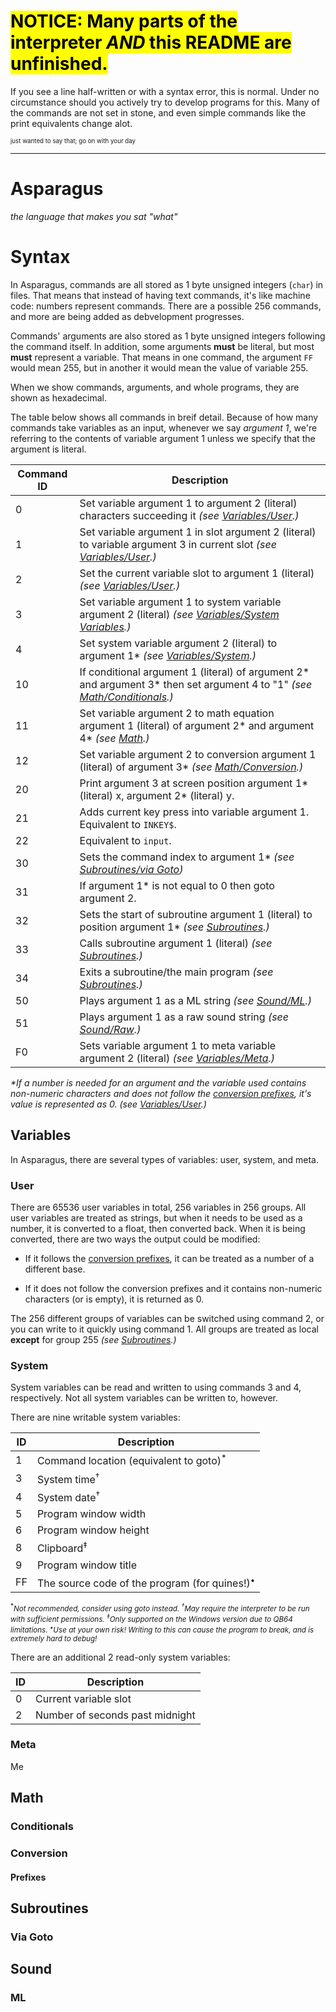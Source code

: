 # <mark>NOTICE: Many parts of the interpreter ***AND*** this README are unfinished.</mark>
If you see a line half-written or with a syntax error, this is normal. Under no circumstance should you actively try to develop programs for this. Many of the commands are not set in stone, and even simple commands like the print equivalents change alot.

<sup><small>just wanted to say that; go on with your day</small></sup>

---
# Asparagus

*the language that makes you sat "what"*

# Syntax

In Asparagus, commands are all stored as 1 byte unsigned integers (`char`) in files. That means that instead of having text commands, it's like machine code: numbers represent commands. There are a possible 256 commands, and more are being added as debvelopment progresses.

Commands' arguments are also stored as 1 byte unsigned integers following the command itself. In addition, some arguments **must** be literal, but most **must** represent a variable. That means in one command, the argument `FF` would mean 255, but in another it would mean the value of variable 255.

When we show commands, arguments, and whole programs, they are shown as hexadecimal.

The table below shows all commands in breif detail. Because of how many commands take variables as an input, whenever we say *argument 1*, we're referring to the contents of variable argument 1 unless we specify that the argument is literal.

| Command ID | Description |
| --- | --- |
| 0   | Set variable argument 1 to argument 2 (literal) characters succeeding it *(see [Variables/User](#User).)* |
| 1   | Set variable argument 1 in slot argument 2 (literal) to variable argument 3 in current slot *(see [Variables/User](#User).)* |
| 2   | Set the current variable slot to argument 1 (literal) *(see [Variables/User](#User).)* |
| 3   | Set variable argument 1 to system variable argument 2 (literal) *(see [Variables/System Variables](#System).)* |
| 4   | Set system variable argument 2 (literal) to argument 1\* *(see [Variables/System](#System).)* |
| 10  | If conditional argument 1 (literal) of argument 2\* and argument 3\* then set argument 4 to "1" *(see [Math/Conditionals](#Conditionals).)* |
| 11  | Set variable argument 2 to math equation argument 1 (literal) of argument 2\* and argument 4\* *(see [Math](#Math).)* |
| 12  | Set variable argument 2 to conversion argument 1 (literal) of argument 3\* *(see [Math/Conversion](#Conversion).)* |
| 20  | Print argument 3 at screen position argument 1\* (literal) x, argument 2\* (literal) y. |
| 21  | Adds current key press into variable argument 1. Equivalent to `INKEY$`. |
| 22  | Equivalent to `input`. |
| 30  | Sets the command index to argument 1\* *(see [Subroutines/via Goto](#via-Goto))* |
| 31  | If argument 1\* is not equal to 0 then goto argument 2. |
| 32  | Sets the start of subroutine argument 1 (literal) to position argument 1\* *(see [Subroutines](#Subroutines).)* |
| 33  | Calls subroutine argument 1 (literal) *(see [Subroutines](#Subroutines).)* |
| 34  | Exits a subroutine/the main program *(see [Subroutines](#Subroutines).)* |
| 50  | Plays argument 1 as a ML string *(see [Sound/ML](#ML).)* |
| 51  | Plays argument 1 as a raw sound string *(see [Sound/Raw](#Raw).)* |
| F0  | Sets variable argument 1 to meta variable argument 2 (literal) *(see [Variables/Meta](#Meta).)* |

*\*If a number is needed for an argument and the variable used contains non-numeric characters and does not follow the [conversion prefixes](#Prefixes), it's value is represented as 0. (see [Variables/User](#User).)*

## Variables

In Asparagus, there are several types of variables: user, system, and meta.

### User

There are 65536 user variables in total, 256 variables in 256 groups. All user variables are treated as strings, but when it needs to be used as a number, it is converted to a float, then converted back. When it is being converted, there are two ways the output could be modified:

- If it follows the [conversion prefixes](#Prefixes), it can be treated as a number of a different base.
  
- If it does not follow the conversion prefixes and it contains non-numeric characters (or is empty), it is returned as 0.
  

The 256 different groups of variables can be switched using command 2, or you can write to it quickly using command 1. All groups are treated as local **except** for group 255 *(see [Subroutines](#Subroutines).)*

### System

System variables can be read and written to using commands 3 and 4, respectively. Not all system variables can be written to, however.

There are nine writable system variables:

| ID  | Description |
| --- | --- |
| 1   | Command location (equivalent to goto)<sup>\*</sup> |
| 3   | System time<sup>†</sup> |
| 4   | System date<sup>†</sup> |
| 5   | Program window width |
| 6   | Program window height |
| 8   | Clipboard<sup>‡</sup> |
| 9   | Program window title |
| FF  | The source code of the program (for quines!)<sup>•</sup> |

<small><sup>\*</sup>*Not recommended, consider using goto instead.*
*<sup>†</sup>May require the interpreter to be run with sufficient permissions.*
*<sup>‡</sup>Only supported on the Windows version due to QB64 limitations.*
*<sup>•</sup>Use at your own risk! Writing to this can cause the program to break, and is extremely hard to debug!*</small>

There are an additional 2 read-only system variables:

| ID  | Description |
| --- | --- |
| 0   | Current variable slot |
| 2   | Number of seconds past midnight |

### Meta

Me

## Math

### Conditionals

### Conversion

#### Prefixes

## Subroutines

### Via Goto

## Sound

### ML

